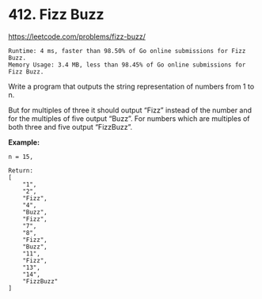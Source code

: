 # 412. Fizz Buzz

https://leetcode.com/problems/fizz-buzz/

```
Runtime: 4 ms, faster than 98.50% of Go online submissions for Fizz Buzz.
Memory Usage: 3.4 MB, less than 98.45% of Go online submissions for Fizz Buzz.
```

Write a program that outputs the string representation of numbers from 1 to n.

But for multiples of three it should output “Fizz” instead of the number and for the multiples of five output “Buzz”. For numbers which are multiples of both three and five output “FizzBuzz”.

**Example:**
```
n = 15,

Return:
[
    "1",
    "2",
    "Fizz",
    "4",
    "Buzz",
    "Fizz",
    "7",
    "8",
    "Fizz",
    "Buzz",
    "11",
    "Fizz",
    "13",
    "14",
    "FizzBuzz"
]
```
